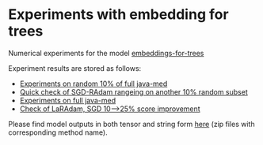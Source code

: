 # Experiments with embedding for trees

Numerical experiments for the model [embeddings-for-trees](https://github.com/JetBrains-Research/embeddings-for-trees)

Experiment results are stored as follows:
  * [Experiments on random 10% of full java-med](https://wandb.ai/strange_attractor/tree-lstm-java-med-10per1-finals?workspace=user-strange_attractor)
  * [Quick check of SGD-RAdam rangeing on another 10% random subset](https://wandb.ai/strange_attractor/tree-lstm-java-med-10per2-finals?workspace=user-strange_attractor)
  * [Experiments on full java-med](https://wandb.ai/strange_attractor/tree-lstm-java-med-10per2-finals?workspace=user-strange_attractor)
  * [Check of LaRAdam, SGD 10-->25% score improvement](https://wandb.ai/strange_attractor/tree-lstm-java-med-25per-finals?workspace=user-strange_attractor)
  
Please find model outputs in both tensor and string form [here](https://www.dropbox.com/sh/u0dn37mebrwk99t/AAAYJuKMwb1M_MhTfUnDkQTia?dl=0)  (zip files with corresponding method name).
